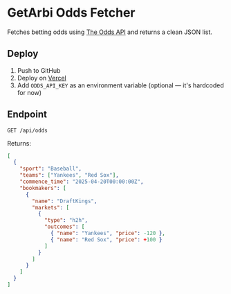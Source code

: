 # GetArbi Odds Fetcher

Fetches betting odds using [The Odds API](https://the-odds-api.com/) and returns a clean JSON list.

## Deploy

1. Push to GitHub
2. Deploy on [Vercel](https://vercel.com)
3. Add `ODDS_API_KEY` as an environment variable (optional — it's hardcoded for now)

## Endpoint

`GET /api/odds`

Returns:

```json
[
  {
    "sport": "Baseball",
    "teams": ["Yankees", "Red Sox"],
    "commence_time": "2025-04-20T00:00:00Z",
    "bookmakers": [
      {
        "name": "DraftKings",
        "markets": [
          {
            "type": "h2h",
            "outcomes": [
              { "name": "Yankees", "price": -120 },
              { "name": "Red Sox", "price": +100 }
            ]
          }
        ]
      }
    ]
  }
]
```
